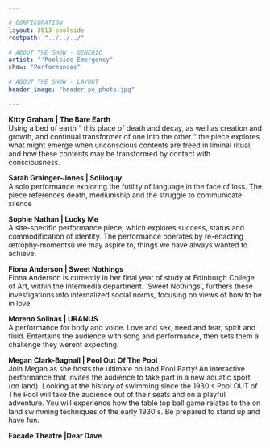 ```yaml
---

# CONFIGURATION
layout: 2013-poolside
rootpath: "../../../"

# ABOUT THE SHOW - GENERIC
artist: "'Poolside Emergency"
show: "Performances"

# ABOUT THE SHOW - LAYOUT
header_image: "header_pe_photo.jpg"

---
```


**Kitty Graham | The Bare Earth**    
Using a bed of earth “ this place of death and decay, as well as creation and growth, and continual transformer of one into the other “ the piece explores what might emerge when unconscious contents are freed in liminal ritual, and how these contents may be transformed by contact with consciousness.    

**Sarah Grainger-Jones | Soliloquy**    
A solo performance exploring the futility of language in the face of loss.  The piece references death, mediumship and the struggle to communicate silence    

**Sophie Nathan | 	Lucky Me**    
A site-specific performance piece, which explores success, status and commodification of identity. The performance operates by re-enacting œtrophy-momentsù we may aspire to, things we have always wanted to achieve.    

**Fiona Anderson | Sweet Nothings**    
Fiona Anderson is currently in her final year of study at Edinburgh College of Art, within the Intermedia department.  'Sweet Nothings', furthers these investigations into internalized social norms, focusing on views of how to be in love.    
**Moreno Solinas |	URANUS**    
A performance for body and voice. Love and sex, need and fear, spirit and fluid. Entertains the audience with song and performance, then sets them a challenge they werent expecting.   
 
**Megan Clark-Bagnall | Pool Out Of The Pool**    
Join Megan as she hosts the ultimate on land Pool Party! An interactive performance that invites the audience to take part in a new aquatic sport (on land). Looking at the history of swimming since the 1930's Pool OUT of The Pool will take the audience out of their seats and on a playful adventure. You will experience how the table top ball game relates to the on land swimming techniques of the early 1930's. Be prepared to stand up and have fun.    

**Facade Theatre |Dear Dave**    

    
   
